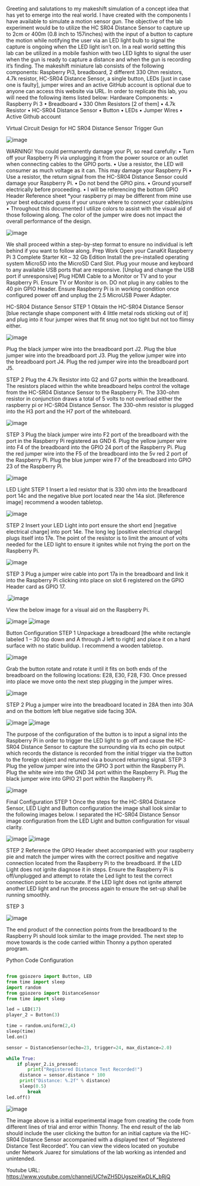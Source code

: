 Greeting and salutations to my makeshift simulation of a concept idea that has yet to emerge into the real world. I have created with the components I have available to simulate a motion sensor gun. The objective of the lab experiment would be to utilize the HC SR04 Distance Sensor to capture up to 2cm or 400m (0.8 inch to 157inches) with the input of a button to capture the motion while notifying the user via an LED light bulb to signal the capture is ongoing when the LED light isn’t on. In a real world setting this lab can be utilized in a mobile fashion with two LED lights to signal the user when the gun is ready to capture a distance and when the gun is recording it’s finding. The makeshift miniature lab consists of the following components: Raspberry Pi3, breadboard, 2 different 330 Ohm resistors, 4.7k resistor, HC-SR04 Distance Sensor, a single button, LEDs [just in case one is faulty], jumper wires and an active GitHub account is optional due to anyone can access this website via URL.
In order to replicate this lab, you will need the following items listed below:
Hardware Components:
•	Raspberry Pi 3 
•	Breadboard
•	330 Ohm Resistors [2 of them]
•	4.7k Resistor 
•	HC-SR04 Distance Sensor
•	Button
•	LEDs
•	Jumper Wires
•	Active Github account








Virtual Circuit Design for HC SR04 Distance Sensor Trigger Gun

![image](https://github.com/NetworkJuarez/HC-SR04-Distance-Sensor-Trigger-Gun/assets/150442086/77bc9df9-6824-4cd3-80e5-25efd0122ade)

 
WARNING! You could permanently damage your Pi, so read carefully:
•	Turn off your Raspberry Pi via unplugging it from the power source or an outlet when connecting cables to the GPIO ports.
•	Use a resistor, the LED will consumer as much voltage as it can. This may damage your Raspberry Pi
•	Use a resistor, the return signal from the HC-SR04 Distance Sensor could damage your Raspberry Pi.
•	Do not bend the GPIO pins.
•	Ground yourself electrically before proceeding.
•	I will be referencing the bottom GPIO Header Reference sheet *your raspberry pi may be different from mine use your best educated guess if your unsure where to connect your cables/pins
•	Throughout this documented I utilize colors to assist with the visual aid of those following along. The color of the jumper wire does not impact the overall performance of the design.

![image](https://github.com/NetworkJuarez/HC-SR04-Distance-Sensor-Trigger-Gun/assets/150442086/ee1b8e04-5601-43fe-a654-796865790b4b)

 
We shall proceed within a step-by-step format to ensure no individual is left behind if you want to follow along.
Prep Work
Open your CanaKit Raspberry Pi 3 Complete Starter Kit – 32 Gb Edition 
Install the pre-installed operating system MicroSD into the MicroSD Card Slot.
Plug your mouse and keyboard to any available USB ports that are responsive. 
[Unplug and change the USB port if unresponsive]
Plug HDMI Cable to a Monitor or TV and to your Raspberry Pi. Ensure TV or Monitor is on.
DO not plug in any cables to the 40 pin GPIO Header.
Ensure Raspberry Pi is in working condition once configured power off and unplug the 2.5 MicroUSB Power Adapter.


HC-SR04 Distance Sensor
STEP 1
Obtain the HC-SR04 Distance Sensor [blue rectangle shape component with 4 little metal rods sticking out of it] and plug into it four jumper wires that fit snug not too tight but not too flimsy either.

![image](https://github.com/NetworkJuarez/HC-SR04-Distance-Sensor-Trigger-Gun/assets/150442086/470d6fd8-5066-4ec8-b6f4-5b689ddd1605)
 
Plug the black jumper wire into the breadboard port J2. Plug the blue jumper wire into the breadboard port J3. Plug the yellow jumper wire into the breadboard port J4. Plug the red jumper wire into the breadboard port J5. 


STEP 2
 Plug the 4.7k Resistor into G2 and G7 ports within the breadboard. The resistors placed within the white breadboard helps control the voltage from the HC-SR04 Distance Sensor to the Raspberry Pi. The 330-ohm resistor in conjunction draws a total of 5 volts to not overload either the raspberry pi or HC-SR04 Distance Sensor. The 330-ohm resistor is plugged into the H3 port and the H7 port of the whiteboard.

 ![image](https://github.com/NetworkJuarez/HC-SR04-Distance-Sensor-Trigger-Gun/assets/150442086/d97e4f9c-ae59-434d-9c3d-3bc0171d23f8)

STEP 3
Plug the black jumper wire into F2 port of the breadboard with the port in the Raspberry Pi registered as GND 6. Plug the yellow jumper wire into F4 of the breadboard into the GPIO 24 port of the Raspberry Pi. Plug the red jumper wire into the F5 of the breadboard into the 5v red 2 port of the Raspberry Pi. Plug the blue jumper wire F7 of the breadboard into GPIO 23 of the Raspberry Pi. 

 ![image](https://github.com/NetworkJuarez/HC-SR04-Distance-Sensor-Trigger-Gun/assets/150442086/03ee7bf8-1f48-4a4e-bfc2-ecb6f650a8a2)

LED Light
STEP 1
Insert a led resistor that is 330 ohm into the breadboard port 14c and the negative blue port located near the 14a slot. [Reference image] recommend a wooden tabletop.

![image](https://github.com/NetworkJuarez/HC-SR04-Distance-Sensor-Trigger-Gun/assets/150442086/afcb4e60-152b-4112-bb44-7c7618bb60c9)
 
STEP 2
Insert your LED Light into port ensure the short end [negative electrical charge] into port 14e. The long leg [positive electrical charge] plugs itself into 17e. The point of the resistor is to limit the amount of volts needed for the LED light to ensure it ignites while not frying the port on the Raspberry Pi. 

![image](https://github.com/NetworkJuarez/HC-SR04-Distance-Sensor-Trigger-Gun/assets/150442086/083979e5-2e80-4bec-b982-c70e423c97ee)
 
STEP 3
Plug a jumper wire cable into port 17a in the breadboard and link it into the Raspberry Pi clicking into place on slot 6 registered on the GPIO Header card as GPIO 17. 

 .![image](https://github.com/NetworkJuarez/HC-SR04-Distance-Sensor-Trigger-Gun/assets/150442086/5b54dafc-dffb-468c-9c8b-5be254f8d9be)

View the below image for a visual aid on the Raspberry Pi.

![image](https://github.com/NetworkJuarez/HC-SR04-Distance-Sensor-Trigger-Gun/assets/150442086/599e8826-0465-4001-a9e0-f405d5881c2a)
![image](https://github.com/NetworkJuarez/HC-SR04-Distance-Sensor-Trigger-Gun/assets/150442086/38a77ab6-93d9-48e9-8324-2a42fc71643d)

 
Button Configuration
STEP 1
Unpackage a breadboard [the white rectangle labeled 1 – 30 top down and A through J left to right] and place it on a hard surface with no static buildup. I recommend a wooden tabletop. 

![image](https://github.com/NetworkJuarez/HC-SR04-Distance-Sensor-Trigger-Gun/assets/150442086/c44d597b-906d-41c0-b865-80ddaf5ce075)

Grab the button rotate and rotate it until it fits on both ends of the breadboard on the following locations: E28, E30, F28, F30. Once pressed into place we move onto the next step plugging in the jumper wires.

![image](https://github.com/NetworkJuarez/HC-SR04-Distance-Sensor-Trigger-Gun/assets/150442086/fe6908a6-824d-4b05-904e-1780639f7b1f)
 

STEP 2
Plug a jumper wire into the breadboard located in 28A then into 30A and on the bottom left blue negative side facing 30A.

![image](https://github.com/NetworkJuarez/HC-SR04-Distance-Sensor-Trigger-Gun/assets/150442086/bb659402-0280-437f-b524-a78106fa6265)
![image](https://github.com/NetworkJuarez/HC-SR04-Distance-Sensor-Trigger-Gun/assets/150442086/d293a2ce-65b6-493e-a169-083aad1aaa25)

 
The purpose of the configuration of the button is to input a signal into the Raspberry Pi in order to trigger the LED light to go off and cause the HC-SR04 Distance Sensor to capture the surrounding via its echo pin output which records the distance is recorded from the initial trigger via the button to the foreign object and returned via a bounced returning signal.
STEP 3
Plug the yellow jumper wire into the GPIO 3 port within the Raspberry Pi. Plug the white wire into the GND 34 port within the Raspberry Pi. Plug the black jumper wire into GPIO 21 port within the Raspberry Pi.

![image](https://github.com/NetworkJuarez/HC-SR04-Distance-Sensor-Trigger-Gun/assets/150442086/c2207a16-ce99-4666-9657-cf42f0388f23)

Final Configuration
STEP 1
Once the steps for the HC-SR04 Distance Sensor, LED Light and Button configuration the image shall look similar to the following images below. I separated the HC-SR04 Distance Sensor image configuration from the LED Light and button configuration for visual clarity. 

![image](https://github.com/NetworkJuarez/HC-SR04-Distance-Sensor-Trigger-Gun/assets/150442086/d31d583a-2990-426e-a201-2595fac1bc52)
![image](https://github.com/NetworkJuarez/HC-SR04-Distance-Sensor-Trigger-Gun/assets/150442086/971ea52b-e026-411b-a052-5699fb27fd34)

STEP 2
Reference the GPIO Header sheet accompanied with your raspberry pie and match the jumper wires with the correct positive and negative connection located from the Raspberry Pi to the breadboard. If the LED Light does not ignite diagnose it in steps. Ensure the Raspberry Pi is off/unplugged and attempt to rotate the Led light to test the correct connection point to be accurate. If the LED light does not ignite attempt another LED light and run the process again to ensure the set-up shall be running smoothly.

STEP 3

![image](https://github.com/NetworkJuarez/HC-SR04-Distance-Sensor-Trigger-Gun/assets/150442086/4eef8038-1f50-40c0-92ca-2bcb6dab5b23)

The end product of the connection points from the breadboard to the Raspberry Pi should look similar to the image provided. The next step to move towards is the code carried within Thonny a python operated program.


Python Code Configuration

```Python

from gpiozero import Button, LED
from time import sleep
import random
from gpiozero import DistanceSensor
from time import sleep

led = LED(17)
player_2 = Button(3)

time = random.uniform(2,4)
sleep(time)
led.on()

sensor = DistanceSensor(echo=23, trigger=24, max_distance=2.0)

while True:
	if player_2.is_pressed:
		print("Registered Distance Test Recorded!")
	 distance = sensor.distance * 100
	 print("Distance: %.2f" % distance)
	 sleep(0.5)
		break
led.off()
```
![image](https://github.com/NetworkJuarez/HC-SR04-Distance-Sensor-Trigger-Gun/assets/150442086/91f30600-d812-4919-8a6c-e1f7ae925d66)
 
The image above is a initial experimental image from creating the code from different lines of trial and error within Thonny. The end result of the lab should include the user clicking the button for an initial capture via the HC-SR04 Distance Sensor accompanied with a displayed text of “Registered Distance Test Recorded”. You can view the videos located on youtube under Network Juarez for simulations of the lab working as intended and unintended.

Youtube URL: https://www.youtube.com/channel/UCfwZH5DUgszeiKwDLK_bRjQ
